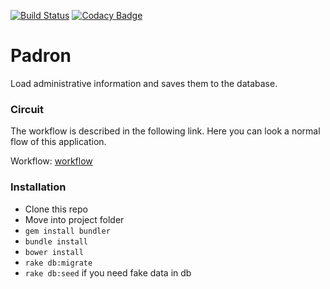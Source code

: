[![Build Status](https://travis-ci.org/alejandrosobko/UNQ-TIP-Padron.svg?branch=master)](https://travis-ci.org/alejandrosobko/UNQ-TIP-Padron) [![Codacy Badge](https://api.codacy.com/project/badge/Grade/1b733ae3c40d4f6aaf22edf5e5a579d5)](https://www.codacy.com/app/alee-sk8/padron?utm_source=github.com&amp;utm_medium=referral&amp;utm_content=alejandrosobko/padron&amp;utm_campaign=Badge_Grade)


# Padron

 Load administrative information and saves them to the database.

### Circuit

The workflow is described in the following link. Here you can look a normal flow of this application.

Workflow:  [workflow](https://github.com/alejandrosobko/UNQ-TIP-Padron/wiki/Workflow) 
 

### Installation

* Clone this repo
* Move into project folder
* `gem install bundler`
* `bundle install`
* `bower install`
* `rake db:migrate`
* `rake db:seed` if you need fake data in db
